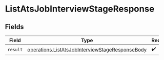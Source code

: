 # ListAtsJobInterviewStageResponse


## Fields

| Field                                                                                                              | Type                                                                                                               | Required                                                                                                           | Description                                                                                                        |
| ------------------------------------------------------------------------------------------------------------------ | ------------------------------------------------------------------------------------------------------------------ | ------------------------------------------------------------------------------------------------------------------ | ------------------------------------------------------------------------------------------------------------------ |
| `result`                                                                                                           | [operations.ListAtsJobInterviewStageResponseBody](../../models/operations/listatsjobinterviewstageresponsebody.md) | :heavy_check_mark:                                                                                                 | N/A                                                                                                                |